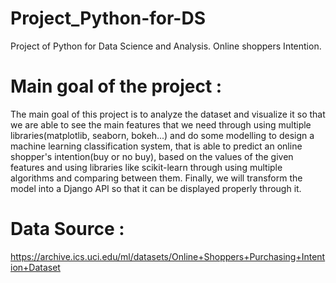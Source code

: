 # Project_Python-for-DS
Project of Python for Data Science and Analysis. Online shoppers Intention.

# Main goal of the project : 
The main goal of this project is to analyze the dataset and visualize it so that we are able to see the main features that we need through using multiple libraries(matplotlib, seaborn, bokeh...) and do some modelling to design a machine learning classification system, that is able to predict an online shopper's intention(buy or no buy), based on the values of the given features and using libraries like scikit-learn through using multiple algorithms and comparing between them. Finally, we will transform the model into a Django API so that it can be displayed properly through it.

# Data Source : 
https://archive.ics.uci.edu/ml/datasets/Online+Shoppers+Purchasing+Intention+Dataset
